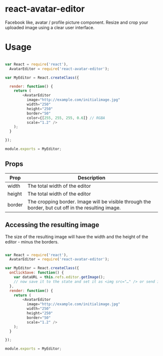 # react-avatar-editor
Facebook like, avatar / profile picture component.
Resize and crop your uploaded image using a clear user interface.

# Usage


```javascript

var React = require('react'),
  AvatarEditor = require('react-avatar-editor');

var MyEditor = React.createClass({

  render: function() {
    return (
        <AvatarEditor 
          image="http://example.com/initialimage.jpg" 
          width="250" 
          height="250" 
          border="50"
          color={[255, 255, 255, 0.6]} // RGBA
          scale="1.2" />
    );
  }

});

module.exports = MyEditor;
```

## Props
| Prop   | Description
| ------ | --------------
| width  | The total width of the editor
| height | The total width of the editor
| border | The cropping border. Image will be visible through the border, but cut off in the resulting image.

## Accessing the resulting image

The size of the resulting image will have the width and the height of the editor - minus the borders.

```javascript

var React = require('react'),
  AvatarEditor = require('react-avatar-editor');

var MyEditor = React.createClass({
  onClickSave: function() {
    var dataURL = this.refs.editor.getImage();
    // now save it to the state and set it as <img src="…" /> or send it somewhere else
  },
  render: function() {
    return (
        <AvatarEditor 
          image="http://example.com/initialimage.jpg" 
          width="250" 
          height="250" 
          border="50" 
          scale="1.2" />
    );
  }

});

module.exports = MyEditor;
```
